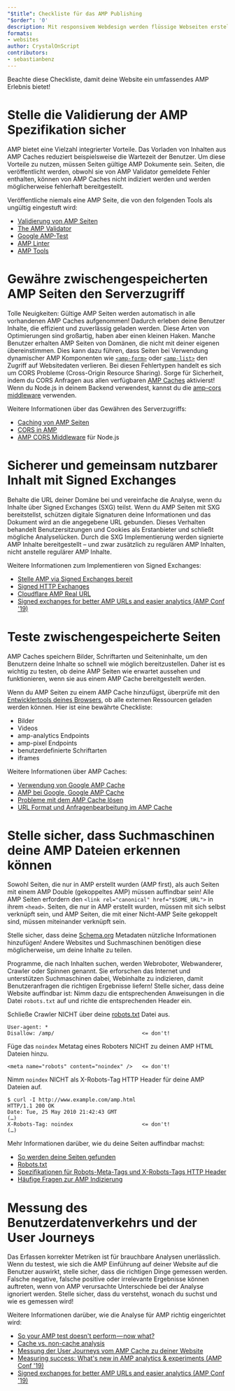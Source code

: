 ```yaml
---
"$title": Checkliste für das AMP Publishing
"$order": '0'
description: Mit responsivem Webdesign werden flüssige Webseiten erstellt, die auf die Bedürfnisse deiner Benutzer reagieren – Seiten, die der Größe und Ausrichtung …
formats:
- websites
author: CrystalOnScript
contributors:
- sebastianbenz
---
```


Beachte diese Checkliste, damit deine Website ein umfassendes AMP Erlebnis bietet!

# Stelle die Validierung der AMP Spezifikation sicher

AMP bietet eine Vielzahl integrierter Vorteile. Das Vorladen von Inhalten aus AMP Caches reduziert beispielsweise die Wartezeit der Benutzer. Um diese Vorteile zu nutzen, müssen Seiten gültige AMP Dokumente sein. Seiten, die veröffentlicht werden, obwohl sie von AMP Validator gemeldete Fehler enthalten, können von AMP Caches nicht indiziert werden und werden möglicherweise fehlerhaft bereitgestellt.

Veröffentliche niemals eine AMP Seite, die von den folgenden Tools als ungültig eingestuft wird:

- [Validierung von AMP Seiten](../../../documentation/guides-and-tutorials/learn/validation-workflow/validate_amp.md?format=websites)
- [The AMP Validator ](https://validator.ampproject.org/)
- [Google AMP-Test](https://search.google.com/test/amp)
- [AMP Linter](https://github.com/ampproject/amp-toolbox/tree/master/packages/linter)
- [AMP Tools](../../../documentation/tools.html?format=websites)

# Gewähre zwischengespeicherten AMP Seiten den Serverzugriff

Tolle Neuigkeiten: Gültige AMP Seiten werden automatisch in alle vorhandenen AMP Caches aufgenommen! Dadurch erleben deine Benutzer Inhalte, die effizient und zuverlässig geladen werden. Diese Arten von Optimierungen sind großartig, haben aber einen kleinen Haken. Manche Benutzer erhalten AMP Seiten von Domänen, die nicht mit deiner eigenen übereinstimmen. Dies kann dazu führen, dass Seiten bei Verwendung dynamischer AMP Komponenten wie [`<amp-form>`](../../../documentation/components/reference/amp-form.md?format=websites) oder [`<amp-list>`](../../../documentation/components/reference/amp-list.md?format=websites) den Zugriff auf Websitedaten verlieren. Bei diesen Fehlertypen handelt es sich um CORS Probleme (Cross-Origin Resource Sharing). Sorge für Sicherheit, indem du CORS Anfragen aus allen verfügbaren [AMP Caches](https://cdn.ampproject.org/caches.json) aktivierst! Wenn du Node.js in deinem Backend verwendest, kannst du die [amp-cors middleware](https://github.com/ampproject/amp-toolbox/tree/master/packages/cors) verwenden.

Weitere Informationen über das Gewähren des Serverzugriffs:

- [Caching von AMP Seiten ](../../../documentation/guides-and-tutorials/learn/amp-caches-and-cors/how_amp_pages_are_cached.md?format=websites)
- [CORS in AMP](../../../documentation/guides-and-tutorials/learn/amp-caches-and-cors/amp-cors-requests.md?format=websites)
- [AMP CORS Middleware](https://github.com/ampproject/amp-toolbox/tree/master/packages/cors) für Node.js

# Sicherer und gemeinsam nutzbarer Inhalt mit Signed Exchanges

Behalte die URL deiner Domäne bei und vereinfache die Analyse, wenn du Inhalte über Signed Exchanges (SXG) teilst. Wenn du AMP Seiten mit SXG bereitstellst, schützen digitale Signaturen deine Informationen und das Dokument wird an die angegebene URL gebunden. Dieses Verhalten behandelt Benutzersitzungen und Cookies als Erstanbieter und schließt mögliche Analyselücken. Durch die SXG Implementierung werden signierte AMP Inhalte bereitgestellt – und zwar zusätzlich zu regulären AMP Inhalten, nicht anstelle regulärer AMP Inhalte.

Weitere Informationen zum Implementieren von Signed Exchanges:

- [Stelle AMP via Signed Exchanges bereit](signed-exchange.md?format=websites)
- [Signed HTTP Exchanges](https://developers.google.com/web/updates/2018/11/signed-exchanges)
- [Cloudflare AMP Real URL](https://www.cloudflare.com/website-optimization/amp-real-url/)
- [Signed exchanges for better AMP URLs and easier analytics (AMP Conf '19)](https://www.youtube.com/watch?v=KrjBYzPUGnw&list=PLXTOW_XMsIDSY0USlzgoaIkRyPcHklrEl&index=22)

# Teste zwischengespeicherte Seiten

AMP Caches speichern Bilder, Schriftarten und Seiteninhalte, um den Benutzern deine Inhalte so schnell wie möglich bereitzustellen. Daher ist es wichtig zu testen, ob deine AMP Seiten wie erwartet aussehen und funktionieren, wenn sie aus einem AMP Cache bereitgestellt werden.

Wenn du AMP Seiten zu einem AMP Cache hinzufügst, überprüfe mit den [Entwicklertools deines Browsers](https://developers.google.com/web/tools/chrome-devtools/), ob alle externen Ressourcen geladen werden können. Hier ist eine bewährte Checkliste:

- Bilder
- Videos
- amp-analytics Endpoints
- amp-pixel Endpoints
- benutzerdefinierte Schriftarten
- iframes

Weitere Informationen über AMP Caches:

- [Verwendung von Google AMP Cache](../../../documentation/examples/documentation/Using_the_Google_AMP_Cache.html?format=websites)
- [AMP bei Google, Google AMP Cache](https://developers.google.com/amp/cache/overview)
- [Probleme mit dem AMP Cache lösen](../../../documentation/guides-and-tutorials/learn/amp-caches-and-cors/amp-cache-debugging.md?format=websites)
- [URL Format und Anfragenbearbeitung im AMP Cache](../../../documentation/guides-and-tutorials/learn/amp-caches-and-cors/amp-cache-urls.md?format=websites)

# Stelle sicher, dass Suchmaschinen deine AMP Dateien erkennen können

Sowohl Seiten, die nur in AMP erstellt wurden (AMP first), als auch Seiten mit einem AMP Double (gekoppeltes AMP) müssen auffindbar sein! Alle AMP Seiten erfordern den `<link rel="canonical" href="$SOME_URL">` in ihrem `<head>`. Seiten, die nur in AMP erstellt wurden, müssen mit sich selbst verknüpft sein, und AMP Seiten, die mit einer Nicht-AMP Seite gekoppelt sind, müssen miteinander verknüpft sein.

Stelle sicher, dass deine [Schema.org](https://schema.org/) Metadaten nützliche Informationen hinzufügen! Andere Websites und Suchmaschinen benötigen diese möglicherweise, um deine Inhalte zu teilen.

Programme, die nach Inhalten suchen, werden Webroboter, Webwanderer, Crawler oder Spinnen genannt. Sie erforschen das Internet und unterstützen Suchmaschinen dabei, Webinhalte zu indizieren, damit Benutzeranfragen die richtigen Ergebnisse liefern! Stelle sicher, dass deine Website auffindbar ist: Nimm dazu die entsprechenden Anweisungen in die Datei `robots.txt` auf und richte die entsprechenden Header ein.

Schließe Crawler NICHT über deine [robots.txt](https://support.google.com/webmasters/answer/6062608?hl=en) Datei aus.

```
User-agent: *
Disallow: /amp/                            <= don't!
```

Füge das `noindex` Metatag eines Roboters NICHT zu deinen AMP HTML Dateien hinzu.

```
<meta name="robots" content="noindex" />   <= don't!
```

Nimm `noindex` NICHT als X-Robots-Tag HTTP Header für deine AMP Dateien auf.

```
$ curl -I http://www.example.com/amp.html
HTTP/1.1 200 OK
Date: Tue, 25 May 2010 21:42:43 GMT
(…)
X-Robots-Tag: noindex                      <= don't!
(…)
```

Mehr Informationen darüber, wie du deine Seiten auffindbar machst:

- [So werden deine Seiten gefunden ](discovery.md?format=websites)
- [Robots.txt](http://www.robotstxt.org/)
- [Spezifikationen für Robots-Meta-Tags und X-Robots-Tags HTTP Header](https://developers.google.com/search/reference/robots_meta_tag)
- [Häufige Fragen zur AMP Indizierung](https://productforums.google.com/forum/?hl=en#!category-topic/webmasters/Vrgj-a-gtm0)

# Messung des Benutzerdatenverkehrs und der User Journeys

Das Erfassen korrekter Metriken ist für brauchbare Analysen unerlässlich. Wenn du testest, wie sich die AMP Einführung auf deiner Website auf die Benutzer auswirkt, stelle sicher, dass die richtigen Dinge gemessen werden. Falsche negative, falsche positive oder irrelevante Ergebnisse können auftreten, wenn von AMP verursachte Unterschiede bei der Analyse ignoriert werden. Stelle sicher, dass du verstehst, wonach du suchst und wie es gemessen wird!

Weitere Informationen darüber, wie die Analyse für AMP richtig eingerichtet wird:

- [So your AMP test doesn't perform — now what?](https://blog.amp.dev/2018/11/08/so-your-amp-test-doesnt-perform%e2%80%8a-%e2%80%8anow-what/)
- [Cache vs. non-cache analysis](https://support.google.com/analytics/answer/6343176?hl=en#cache)
- [Messung der User Journeys vom AMP Cache zu deiner Website](https://blog.amp.dev/2018/11/08/so-your-amp-test-doesnt-perform%e2%80%8a-%e2%80%8anow-what/)
- [Measuring success: What's new in AMP analytics & experiments (AMP Conf '19)](https://www.youtube.com/watch?v=wPW-kXsONqA&list=PLXTOW_XMsIDSY0USlzgoaIkRyPcHklrEl&index=27)
- [Signed exchanges for better AMP URLs and easier analytics (AMP Conf '19)](https://www.youtube.com/watch?v=KrjBYzPUGnw&list=PLXTOW_XMsIDSY0USlzgoaIkRyPcHklrEl&index=22)
